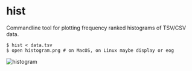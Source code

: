 # hist
Commandline tool for plotting frequency ranked histograms of TSV/CSV data.

```
$ hist < data.tsv
$ open histogram.png # on MacOS, on Linux maybe display or eog
````
![histogram](https://github.com/ahcm/hist-cli/blob/main/doc/histogram.png)
